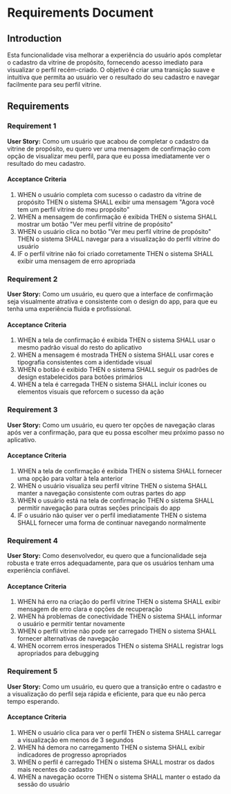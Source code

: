# Requirements Document

## Introduction

Esta funcionalidade visa melhorar a experiência do usuário após completar o cadastro da vitrine de propósito, fornecendo acesso imediato para visualizar o perfil recém-criado. O objetivo é criar uma transição suave e intuitiva que permita ao usuário ver o resultado do seu cadastro e navegar facilmente para seu perfil vitrine.

## Requirements

### Requirement 1

**User Story:** Como um usuário que acabou de completar o cadastro da vitrine de propósito, eu quero ver uma mensagem de confirmação com opção de visualizar meu perfil, para que eu possa imediatamente ver o resultado do meu cadastro.

#### Acceptance Criteria

1. WHEN o usuário completa com sucesso o cadastro da vitrine de propósito THEN o sistema SHALL exibir uma mensagem "Agora você tem um perfil vitrine do meu propósito"
2. WHEN a mensagem de confirmação é exibida THEN o sistema SHALL mostrar um botão "Ver meu perfil vitrine de propósito"
3. WHEN o usuário clica no botão "Ver meu perfil vitrine de propósito" THEN o sistema SHALL navegar para a visualização do perfil vitrine do usuário
4. IF o perfil vitrine não foi criado corretamente THEN o sistema SHALL exibir uma mensagem de erro apropriada

### Requirement 2

**User Story:** Como um usuário, eu quero que a interface de confirmação seja visualmente atrativa e consistente com o design do app, para que eu tenha uma experiência fluida e profissional.

#### Acceptance Criteria

1. WHEN a tela de confirmação é exibida THEN o sistema SHALL usar o mesmo padrão visual do resto do aplicativo
2. WHEN a mensagem é mostrada THEN o sistema SHALL usar cores e tipografia consistentes com a identidade visual
3. WHEN o botão é exibido THEN o sistema SHALL seguir os padrões de design estabelecidos para botões primários
4. WHEN a tela é carregada THEN o sistema SHALL incluir ícones ou elementos visuais que reforcem o sucesso da ação

### Requirement 3

**User Story:** Como um usuário, eu quero ter opções de navegação claras após ver a confirmação, para que eu possa escolher meu próximo passo no aplicativo.

#### Acceptance Criteria

1. WHEN a tela de confirmação é exibida THEN o sistema SHALL fornecer uma opção para voltar à tela anterior
2. WHEN o usuário visualiza seu perfil vitrine THEN o sistema SHALL manter a navegação consistente com outras partes do app
3. WHEN o usuário está na tela de confirmação THEN o sistema SHALL permitir navegação para outras seções principais do app
4. IF o usuário não quiser ver o perfil imediatamente THEN o sistema SHALL fornecer uma forma de continuar navegando normalmente

### Requirement 4

**User Story:** Como desenvolvedor, eu quero que a funcionalidade seja robusta e trate erros adequadamente, para que os usuários tenham uma experiência confiável.

#### Acceptance Criteria

1. WHEN há erro na criação do perfil vitrine THEN o sistema SHALL exibir mensagem de erro clara e opções de recuperação
2. WHEN há problemas de conectividade THEN o sistema SHALL informar o usuário e permitir tentar novamente
3. WHEN o perfil vitrine não pode ser carregado THEN o sistema SHALL fornecer alternativas de navegação
4. WHEN ocorrem erros inesperados THEN o sistema SHALL registrar logs apropriados para debugging

### Requirement 5

**User Story:** Como um usuário, eu quero que a transição entre o cadastro e a visualização do perfil seja rápida e eficiente, para que eu não perca tempo esperando.

#### Acceptance Criteria

1. WHEN o usuário clica para ver o perfil THEN o sistema SHALL carregar a visualização em menos de 3 segundos
2. WHEN há demora no carregamento THEN o sistema SHALL exibir indicadores de progresso apropriados
3. WHEN o perfil é carregado THEN o sistema SHALL mostrar os dados mais recentes do cadastro
4. WHEN a navegação ocorre THEN o sistema SHALL manter o estado da sessão do usuário